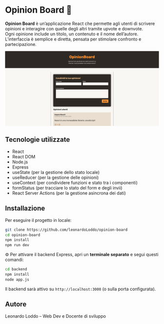 # Opinion Board 💬

**Opinion Board** è un’applicazione React che permette agli utenti di scrivere opinioni e interagire con quelle degli altri tramite upvote e downvote.  
Ogni opinione include un titolo, un contenuto e il nome dell’autore. L’interfaccia è semplice e diretta, pensata per stimolare confronto e partecipazione.

![Opinion Board Screenshot](./src/assets/screenshot.png)

## Tecnologie utilizzate

- React
- React DOM
- Node.js
- Express
- useState (per la gestione dello stato locale)
- useReducer (per la gestione delle opinioni)
- useContext (per condividere funzioni e stato tra i componenti)
- formStatus (per tracciare lo stato del form e degli invii)
- React Server Actions (per la gestione asincrona dei dati)

## Installazione

Per eseguire il progetto in locale:

```bash
git clone https://github.com/leonardoLoddo/opinion-board
cd opinion-board
npm install
npm run dev
```

⚙️ Per attivare il backend Express, apri un **terminale separato** e segui questi comandi:

```bash
cd backend
npm install
node app.js
```

Il backend sarà attivo su `http://localhost:3000` (o sulla porta configurata).

## Autore

Leonardo Loddo – Web Dev e Docente di sviluppo
